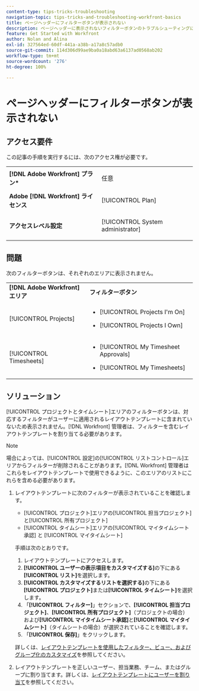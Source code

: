 ```yaml
---
content-type: tips-tricks-troubleshooting
navigation-topic: tips-tricks-and-troubleshooting-workfront-basics
title: ページヘッダーにフィルターボタンが表示されない
description: ページヘッダーに表示されないフィルターボタンのトラブルシューティングについては、この記事を参照してください。
feature: Get Started with Workfront
author: Nolan and Alina
exl-id: 327564ed-60df-441a-a38b-a17a8c57adb0
source-git-commit: 114d306d99ae9ba0a18abd63a6137ad0568ab202
workflow-type: tm+mt
source-wordcount: '276'
ht-degree: 100%

---
```


# ページヘッダーにフィルターボタンが表示されない

## アクセス要件

この記事の手順を実行するには、次のアクセス権が必要です。

<table style="table-layout:auto"> 
 <col> 
 <col> 
 <tbody> 
  <tr> 
   <td role="rowheader"><strong>[!DNL Adobe Workfront] プラン*</strong></td> 
   <td> <p>任意</p> </td> 
  </tr> 
  <tr> 
   <td role="rowheader"><strong>Adobe [!DNL Workfront] ライセンス</strong></td> 
   <td> <p>[!UICONTROL Plan] </p> </td> 
  </tr> 
  <tr> 
   <td role="rowheader"><strong>アクセスレベル設定</strong></td> 
   <td> <p>[!UICONTROL System administrator]</p> </td> 
  </tr> 
 </tbody> 
</table>

## 問題

次のフィルターボタンは、それぞれのエリアに表示されません。

<table style="table-layout:auto"> 
 <col> 
 <col> 
 <tbody> 
  <tr> 
   <td><strong>[!DNL Adobe Workfront] エリア</strong></td> 
   <td><strong>フィルターボタン</strong></td> 
  </tr> 
  <tr> 
   <td> <p>[!UICONTROL Projects] </p> </td> 
   <td> 
    <ul> 
     <li> <p>[!UICONTROL Projects I'm On]</p> </li> 
     <li> <p>[!UICONTROL Projects I Own]</p> </li> 
    </ul> </td> 
  </tr> 
  <tr> 
   <td><span>[!UICONTROL Timesheets]</span> </td> 
   <td> 
    <ul> 
     <li> <p><span>[!UICONTROL My Timesheet Approvals]</span> </p> </li> 
     <li> <p><span>[!UICONTROL My Timesheets]</span> </p> </li> 
    </ul> </td> 
  </tr> 
 </tbody> 
</table>

## ソリューション

[!UICONTROL プロジェクトとタイムシート]エリアのフィルターボタンは、対応するフィルターがユーザーに適用されるレイアウトテンプレートに含まれていないため表示されません。[!DNL Workfront] 管理者は、フィルターを含むレイアウトテンプレートを割り当てる必要があります。

>[!NOTE]
>
>場合によっては、[!UICONTROL 設定]の[!UICONTROL リストコントロール]エリアからフィルターが削除されることがあります。[!DNL Workfront] 管理者はこれらをレイアウトテンプレートで使用できるように、このエリアのリストにこれらを含める必要があります。

1. レイアウトテンプレートに次のフィルターが表示されていることを確認します。

   * [!UICONTROL プロジェクト]エリアの[!UICONTROL 担当プロジェクト]と[!UICONTROL 所有プロジェクト]
   * [!UICONTROL タイムシート]エリアの[!UICONTROL マイタイムシート承認] と [!UICONTROL マイタイムシート]

   手順は次のとおりです。

   1. レイアウトテンプレートにアクセスします。
   1. **[!UICONTROL ユーザーの表示項目をカスタマイズする]**&#x200B;の下にある&#x200B;**[!UICONTROL リスト]**&#x200B;を選択します。
   1. **[!UICONTROL カスタマイズするリストを選択する]**&#x200B;の下にある&#x200B;**[!UICONTROL プロジェクト]**&#x200B;または&#x200B;**[!UICONTROL タイムシート]**&#x200B;を選択します。
   1. 「**[!UICONTROL フィルター]**」セクションで、**[!UICONTROL 担当プロジェクト]**、**[!UICONTROL 所有プロジェクト]**（プロジェクトの場合）および&#x200B;**[!UICONTROL マイタイムシート承認]**&#x200B;と&#x200B;**[!UICONTROL マイタイムシート]**（タイムシートの場合）が選択されていることを確認します。
   1. 「**[!UICONTROL 保存]**」をクリックします。

   詳しくは、[レイアウトテンプレートを使用したフィルター、ビュー、およびグループ化のカスタマイズ](../../administration-and-setup/customize-workfront/use-layout-templates/customize-fvg-list-controls-layout-template.md)を参照してください。

1. レイアウトテンプレートを正しいユーザー、担当業務、チーム、またはグループに割り当てます。詳しくは、[レイアウトテンプレートにユーザーを割り当て](../../administration-and-setup/customize-workfront/use-layout-templates/assign-users-to-layout-template.md)を参照してください。

